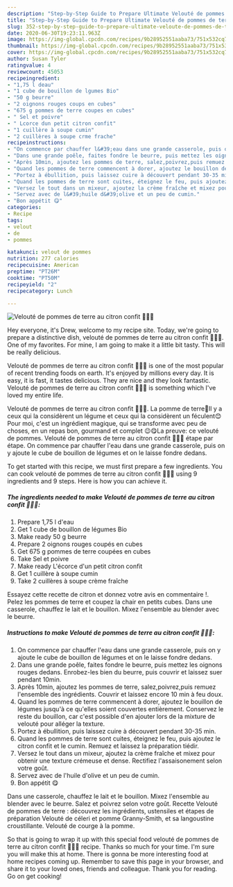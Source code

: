 ```yaml
---
description: "Step-by-Step Guide to Prepare Ultimate Velouté de pommes de terre au citron confit 🥣🥔🍋"
title: "Step-by-Step Guide to Prepare Ultimate Velouté de pommes de terre au citron confit 🥣🥔🍋"
slug: 352-step-by-step-guide-to-prepare-ultimate-veloute-de-pommes-de-terre-au-citron-confit
date: 2020-06-30T19:23:11.963Z
image: https://img-global.cpcdn.com/recipes/9b28952551aaba73/751x532cq70/veloute-de-pommes-de-terre-au-citron-confit-🥣🥔🍋-photo-principale-de-la-recette.jpg
thumbnail: https://img-global.cpcdn.com/recipes/9b28952551aaba73/751x532cq70/veloute-de-pommes-de-terre-au-citron-confit-🥣🥔🍋-photo-principale-de-la-recette.jpg
cover: https://img-global.cpcdn.com/recipes/9b28952551aaba73/751x532cq70/veloute-de-pommes-de-terre-au-citron-confit-🥣🥔🍋-photo-principale-de-la-recette.jpg
author: Susan Tyler
ratingvalue: 4
reviewcount: 45053
recipeingredient:
- "1,75 l deau"
- "1 cube de bouillon de lgumes Bio"
- "50 g beurre"
- "2 oignons rouges coups en cubes"
- "675 g pommes de terre coupes en cubes"
- " Sel et poivre"
- " Lcorce dun petit citron confit"
- "1 cuillère à soupe cumin"
- "2 cuillères à soupe crme frache"
recipeinstructions:
- "On commence par chauffer l&#39;eau dans une grande casserole, puis on y ajoute le cube de bouillon de légumes et on le laisse fondre dedans."
- "Dans une grande poêle, faites fondre le beurre, puis mettez les oignons rouges dedans. Enrobez-les bien du beurre, puis couvrir et laissez suer pendant 10min."
- "Après 10min, ajoutez les pommes de terre, salez,poivrez,puis remuez l&#39;ensemble des ingrédients. Couvrir et laissez encore 10 min à feu doux."
- "Quand les pommes de terre commencent à dorer, ajoutez le bouillon de légumes jusqu&#39;à ce qu&#39;elles soient couvertes entièrement. Conservez le reste du bouillon, car c&#39;est possible d&#39;en ajouter lors de la mixture de velouté pour alléger la texture."
- "Portez à ébullition, puis laissez cuire à découvert pendant 30-35 min."
- "Quand les pommes de terre sont cuites, éteignez le feu, puis ajoutez le citron confit et le cumin. Remuez et laissez la préparation tiédir."
- "Versez le tout dans un mixeur, ajoutez la crème fraîche et mixez pour obtenir une texture crémeuse et dense. Rectifiez l&#39;assaisonement selon votre goût."
- "Servez avec de l&#39;huile d&#39;olive et un peu de cumin."
- "Bon appétit 😋"
categories:
- Recipe
tags:
- velout
- de
- pommes

katakunci: velout de pommes 
nutrition: 277 calories
recipecuisine: American
preptime: "PT26M"
cooktime: "PT50M"
recipeyield: "2"
recipecategory: Lunch

---
```



![Velouté de pommes de terre au citron confit 🥣🥔🍋](https://img-global.cpcdn.com/recipes/9b28952551aaba73/751x532cq70/veloute-de-pommes-de-terre-au-citron-confit-🥣🥔🍋-photo-principale-de-la-recette.jpg)

Hey everyone, it's Drew, welcome to my recipe site. Today, we're going to prepare a distinctive dish, velouté de pommes de terre au citron confit 🥣🥔🍋. One of my favorites. For mine, I am going to make it a little bit tasty. This will be really delicious.

Velouté de pommes de terre au citron confit 🥣🥔🍋 is one of the most popular of recent trending foods on earth. It's enjoyed by millions every day. It is easy, it is fast, it tastes delicious. They are nice and they look fantastic. Velouté de pommes de terre au citron confit 🥣🥔🍋 is something which I've loved my entire life.

Velouté de pommes de terre au citron confit 🥣🥔🍋. La pomme de terre🥔Il y a ceux qui la considèrent un légume et ceux qui la considèrent un féculent😊Pour moi, c&#39;est un ingrédient magique, qui se transforme avec peu de choses, en un repas bon, gourmand et complet 😉😋La preuve: ce velouté de pommes. Velouté de pommes de terre au citron confit 🥣🥔🍋 étape par étape. On commence par chauffer l&#39;eau dans une grande casserole, puis on y ajoute le cube de bouillon de légumes et on le laisse fondre dedans.


To get started with this recipe, we must first prepare a few ingredients. You can cook velouté de pommes de terre au citron confit 🥣🥔🍋 using 9 ingredients and 9 steps. Here is how you can achieve it.

<!--inarticleads1-->

##### The ingredients needed to make Velouté de pommes de terre au citron confit 🥣🥔🍋:

1. Prepare 1,75 l d&#39;eau
1. Get 1 cube de bouillon de légumes Bio
1. Make ready 50 g beurre
1. Prepare 2 oignons rouges coupés en cubes
1. Get 675 g pommes de terre coupées en cubes
1. Take  Sel et poivre
1. Make ready  L&#39;écorce d&#39;un petit citron confit
1. Get 1 cuillère à soupe cumin
1. Take 2 cuillères à soupe crème fraîche


Essayez cette recette de citron et donnez votre avis en commentaire !. Pelez les pommes de terre et coupez la chair en petits cubes. Dans une casserole, chauffez le lait et le bouillon. Mixez l&#39;ensemble au blender avec le beurre. 

<!--inarticleads2-->

##### Instructions to make Velouté de pommes de terre au citron confit 🥣🥔🍋:

1. On commence par chauffer l&#39;eau dans une grande casserole, puis on y ajoute le cube de bouillon de légumes et on le laisse fondre dedans.
1. Dans une grande poêle, faites fondre le beurre, puis mettez les oignons rouges dedans. Enrobez-les bien du beurre, puis couvrir et laissez suer pendant 10min.
1. Après 10min, ajoutez les pommes de terre, salez,poivrez,puis remuez l&#39;ensemble des ingrédients. Couvrir et laissez encore 10 min à feu doux.
1. Quand les pommes de terre commencent à dorer, ajoutez le bouillon de légumes jusqu&#39;à ce qu&#39;elles soient couvertes entièrement. Conservez le reste du bouillon, car c&#39;est possible d&#39;en ajouter lors de la mixture de velouté pour alléger la texture.
1. Portez à ébullition, puis laissez cuire à découvert pendant 30-35 min.
1. Quand les pommes de terre sont cuites, éteignez le feu, puis ajoutez le citron confit et le cumin. Remuez et laissez la préparation tiédir.
1. Versez le tout dans un mixeur, ajoutez la crème fraîche et mixez pour obtenir une texture crémeuse et dense. Rectifiez l&#39;assaisonement selon votre goût.
1. Servez avec de l&#39;huile d&#39;olive et un peu de cumin.
1. Bon appétit 😋


Dans une casserole, chauffez le lait et le bouillon. Mixez l&#39;ensemble au blender avec le beurre. Salez et poivrez selon votre goût. Recette Velouté de pommes de terre : découvrez les ingrédients, ustensiles et étapes de préparation Velouté de céleri et pomme Granny-Smith, et sa langoustine croustillante. Velouté de courge à la pomme. 

So that is going to wrap it up with this special food velouté de pommes de terre au citron confit 🥣🥔🍋 recipe. Thanks so much for your time. I'm sure you will make this at home. There is gonna be more interesting food at home recipes coming up. Remember to save this page in your browser, and share it to your loved ones, friends and colleague. Thank you for reading. Go on get cooking!
